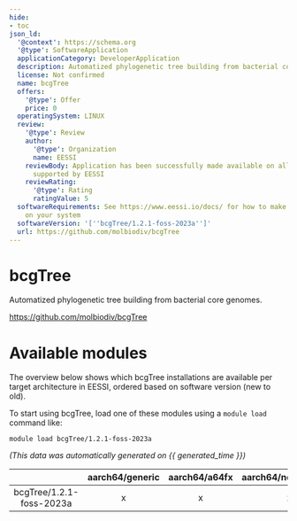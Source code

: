 ```yaml
---
hide:
- toc
json_ld:
  '@context': https://schema.org
  '@type': SoftwareApplication
  applicationCategory: DeveloperApplication
  description: Automatized phylogenetic tree building from bacterial core genomes.
  license: Not confirmed
  name: bcgTree
  offers:
    '@type': Offer
    price: 0
  operatingSystem: LINUX
  review:
    '@type': Review
    author:
      '@type': Organization
      name: EESSI
    reviewBody: Application has been successfully made available on all architectures
      supported by EESSI
    reviewRating:
      '@type': Rating
      ratingValue: 5
  softwareRequirements: See https://www.eessi.io/docs/ for how to make EESSI available
    on your system
  softwareVersion: '[''bcgTree/1.2.1-foss-2023a'']'
  url: https://github.com/molbiodiv/bcgTree
---
```


bcgTree
=======


Automatized phylogenetic tree building from bacterial core genomes.

https://github.com/molbiodiv/bcgTree
# Available modules


The overview below shows which bcgTree installations are available per target architecture in EESSI, ordered based on software version (new to old).

To start using bcgTree, load one of these modules using a `module load` command like:

```shell
module load bcgTree/1.2.1-foss-2023a
```

*(This data was automatically generated on {{ generated_time }})*

| |aarch64/generic|aarch64/a64fx|aarch64/neoverse_n1|aarch64/neoverse_v1|aarch64/nvidia/grace|x86_64/generic|x86_64/amd/zen2|x86_64/amd/zen3|x86_64/amd/zen4|x86_64/intel/cascadelake|x86_64/intel/haswell|x86_64/intel/icelake|x86_64/intel/sapphirerapids|x86_64/intel/skylake_avx512|
| :---: | :---: | :---: | :---: | :---: | :---: | :---: | :---: | :---: | :---: | :---: | :---: | :---: | :---: | :---: |
|bcgTree/1.2.1-foss-2023a|x|x|x|x|x|x|x|x|x|x|x|x|x|x|
